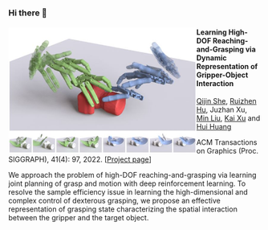 ### Hi there 👋
<!-- ### 你好👋，我是许聚展 -->


<!-- ######################################################## -->

<!--
- 🔭 I’m currently a Ph.D. student in Computer Science supervised by Prof. Ruizhen Hu, working in Visual Computing Research Center, Shenzhen University.
- 🌱 I am interested in Computer Graphics, Robotics and Reinforcement Learning.
- 🪵 I am also interested in blender.

<h3>Research</h3>


<div style="width: 100%;">
<img src="paper.svg" style="width: 100%;">
</div>

-->
<div style='border: 1 solid red;'>
<img align='left' src="./assets/ibs_grasp/img.jpg" height='250' alt="图片" />

<div height='250'>
<h4>Learning High-DOF Reaching-and-Grasping via Dynamic Representation of Gripper-Object Interaction</h4>

<a href="#">Qijin She</a>, 
<a href="https://csse.szu.edu.cn/staff/ruizhenhu/index.htm">Ruizhen Hu</a>, 
Juzhan Xu, 
<a href="#">Min Liu</a>, 
<a href="http://kevinkaixu.net/">Kai Xu</a> and 
<a href="http://vcc.szu.edu.cn/~huihuang/">Hui Huang</a>

ACM Transactions on Graphics (Proc. SIGGRAPH), 41(4): 97, 2022.
[<a href="https://vcc.tech/research/2022/Grasping">Project page</a>]
<br/>
<p align='left'>We approach the problem of high-DOF reaching-and-grasping via learning joint planning of grasp and motion with deep reinforcement learning. To resolve the sample efficiency issue in learning the high-dimensional and complex control of dexterous grasping, we propose an effective representation of grasping state characterizing the spatial interaction between the gripper and the target object.</p>
<br/>
</div>

</div>
